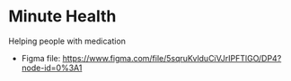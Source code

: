 # Minute Health
Helping people with medication

- Figma file: https://www.figma.com/file/5sqruKvlduCiVJrIPFTlGO/DP4?node-id=0%3A1
